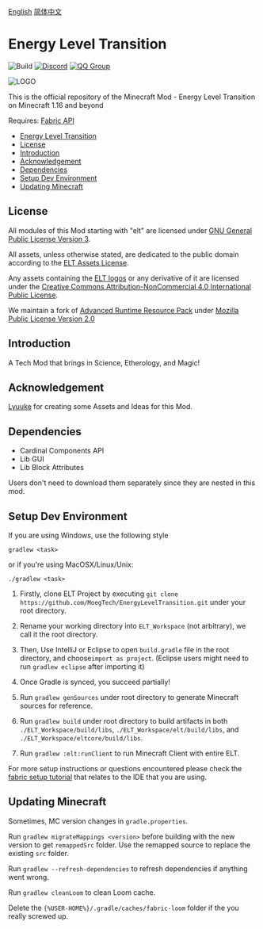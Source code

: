 [English](README.md)  [简体中文](README.CN.md)

# Energy Level Transition 
![Build](https://github.com/MoegTech/EnergyLevelTransition/workflows/Build/badge.svg) 
[![Discord](https://img.shields.io/badge/Discord-Join%20Us-blue)](https://discord.gg/BWn6E94)
[![QQ Group](https://img.shields.io/badge/QQ%20Group-940209097-blue)](https://jq.qq.com/?_wv=1027&k=keVW7jBX)

![LOGO](https://raw.githubusercontent.com/MoegTech/EnergyLevelTransition/1.16/src/main/resources/logos/ELT-logo-300.300.png)

This is the official repository of the Minecraft Mod - Energy Level Transition on Minecraft 1.16 and beyond

Requires: [Fabric API](https://github.com/FabricMC/fabric)

- [Energy Level Transition](#energy-level-transition)
- [License](#license)
- [Introduction](#introduction)
- [Acknowledgement](#acknowledgement)
- [Dependencies](#dependencies)
- [Setup Dev Environment](#setup-dev-environment)
- [Updating Minecraft](#updating-minecraft)

## License

All modules of this Mod starting with "elt" are licensed under [GNU General Public License Version 3](LICENSE). 

All assets, unless otherwise stated, are dedicated to the public domain
according to the [ELT Assets License](src/main/resources/LICENSE.assets).

Any assets containing the [ELT logos](src/main/resources/assets.energyleveltransition/icon.png) or any
derivative of it are licensed under the [Creative Commons Attribution-NonCommercial 4.0 International Public License](src/main/resources/LICENSE.logos).

We maintain a fork of [Advanced Runtime Resource Pack](https://github.com/Devan-Kerman/ARRP) 
under [Mozilla Public License Version 2.0](arrp/LICENSE)

## Introduction

A Tech Mod that brings in Science, Etherology, and Magic!

## Acknowledgement

[Lyuuke](https://github.com/Lyuuke) for creating some Assets and Ideas for this Mod. 

## Dependencies

- Cardinal Components API
- Lib GUI
- Lib Block Attributes

Users don't need to download them separately since they are nested in this mod. 

## Setup Dev Environment

If you are using Windows, use the following style

```gradlew <task>```

or if you're using MacOSX/Linux/Unix:

```./gradlew <task>```

1. Firstly, clone ELT Project by executing `git clone https://github.com/MoegTech/EnergyLevelTransition.git` under your root directory. 

2. Rename your working directory into `ELT_Workspace` (not arbitrary), we call it the root directory. 

3. Then, Use IntelliJ or Eclipse to open `build.gradle` file in the root directory, and choose`import as project`. (Eclipse users might need to run `gradlew eclipse` after importing it)

4. Once Gradle is synced, you succeed partially!

5. Run `gradlew genSources` under root directory to generate Minecraft sources for reference. 

6. Run `gradlew build` under root directory to build artifacts in both `./ELT_Workspace/build/libs`, `./ELT_Workspace/elt/build/libs`, and `./ELT_Workspace/eltcore/build/libs`.

7. Run `gradlew :elt:runClient` to run Minecraft Client with entire ELT.

For more setup instructions or questions encountered please check the [fabric setup tutorial](https://fabricmc.net/wiki/tutorial:setup) that relates to the IDE that you are using.

## Updating Minecraft

Sometimes, MC version changes in `gradle.properties`. 

Run `gradlew migrateMappings <version>` before building with the new version to get `remappedSrc` folder. Use the remapped source to replace the existing `src` folder. 
 
Run `gradlew --refresh-dependencies` to refresh dependencies if anything went wrong.

Run `gradlew cleanLoom` to clean Loom cache. 

Delete the `{%USER-HOME%}/.gradle/caches/fabric-loom` folder if the you really screwed up.
